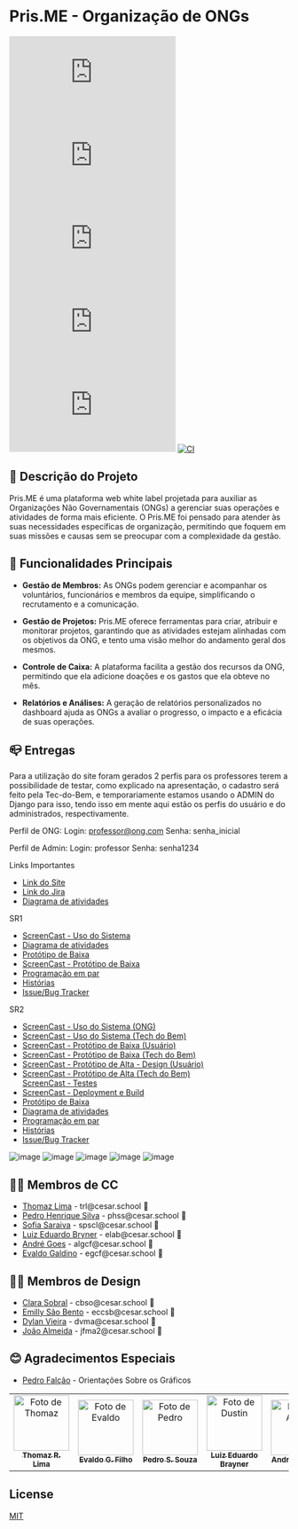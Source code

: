 # Pris.ME - Organização de ONGs

![GitHub repo size](https://img.shields.io/github/repo-size/P-E-N-T-E-S/Pris.me?style=flat)
![GitHub language count](https://img.shields.io/github/languages/count/P-E-N-T-E-S/Pris.me?style=flat&logo=python)
![Bitbucket open issues](https://img.shields.io/bitbucket/issues/P-E-N-T-E-S/Pris.me?style=flat&logo=github)
![Commits](https://img.shields.io/github/commit-activity/t/P-E-N-T-E-S/Pris.me?style=flat&logo=github)
[![GitHub](https://img.shields.io/github/license/P-E-N-T-E-S/Pris.me)](LICENSE.md)
[![CI](https://github.com/P-E-N-T-E-S/Pris.me/actions/workflows/main_prisme.yml/badge.svg)](https://github.com/P-E-N-T-E-S/Pris.me/actions/workflows/main_prisme.yml)

## 📄 Descrição do Projeto

Pris.ME é uma plataforma web white label projetada para auxiliar as Organizações Não Governamentais (ONGs) a gerenciar suas operações e atividades de forma mais eficiente. O Pris.ME foi pensado para atender às suas necessidades específicas de organização, permitindo que foquem em suas missões e causas sem se preocupar com a complexidade da gestão.

## 🔧 Funcionalidades Principais

- **Gestão de Membros:** As ONGs podem gerenciar e acompanhar os voluntários, funcionários e membros da equipe, simplificando o recrutamento e a comunicação.

- **Gestão de Projetos:** Pris.ME oferece ferramentas para criar, atribuir e monitorar projetos, garantindo que as atividades estejam alinhadas com os objetivos da ONG, e tento uma visão melhor do andamento geral dos mesmos.

- **Controle de Caixa:** A plataforma facilita a gestão dos recursos da ONG, permitindo que ela adicione doações e os gastos que ela obteve no mês.

- **Relatórios e Análises:** A geração de relatórios personalizados no dashboard ajuda as ONGs a avaliar o progresso, o impacto e a eficácia de suas operações.

## 📪 Entregas

   Para a utilização do site foram gerados 2 perfis para os professores terem a possibilidade de testar, como explicado na apresentação, o cadastro será feito pela Tec-do-Bem, e temporariamente estamos usando o ADMIN do Django para isso, tendo isso em mente aqui estão os perfis do usuário e do administrados, respectivamente.

   Perfil de ONG:
   Login: professor@ong.com
   Senha: senha_inicial

   Perfil de Admin:
   Login: professor
   Senha: senha1234
      
   

<p>Links Importantes</p>
<ul>
  <li>
    <a  href="https://prisme2.azurewebsites.net/"
      >Link do Site</a
    >
  </li>
  <li>
    <a  href="https://pentes.atlassian.net/jira/software/projects/CPB/boards/5"
      >Link do Jira</a
    >
  </li>
  <li>
    <a  href="https://docs.google.com/document/d/1zw3Q6Y6QbHdDzpf4Eu1U9jx_Ms4kfT1JEyAKVdMWnt8/edit?usp=sharing"
      >Diagrama de atividades</a
    >
  </li>
</ul>

<p>SR1</p>
<ul>
  <li>
    <a  href="https://youtu.be/vERwEOPt9Qc"
      >ScreenCast - Uso do Sistema</a
    >
  </li>
  <li>
    <a  href="https://docs.google.com/document/d/1zw3Q6Y6QbHdDzpf4Eu1U9jx_Ms4kfT1JEyAKVdMWnt8/edit?usp=sharing"
      >Diagrama de atividades</a
    >
  </li>
  <li>
    <a  href="https://www.figma.com/file/ehowufTUz5Sg4mg2masjF1/Prisme?type=design&node-id=0-1&mode=design&t=OAn8YZO056gLmV1V-0"
      >Protótipo de Baixa</a
    >
  </li>
  <li>
    <a  href="https://youtu.be/ozqRWbZTO3Y"
      >ScreenCast - Protótipo de Baixa</a
    >
  </li>
  <li>
    <a  href="https://docs.google.com/document/d/1uZJiRaoUQdAlYjUM7m2XICWPBa_vKEbbz8SDrHWMa_8/edit?usp=sharing"
      >Programação em par</a
    >
  </li>
  <li>
    <a  href="https://docs.google.com/document/d/1vjCia_IBUBho_FyzylWsSR1c8YJB38FYgEZ8zyqE3Ko/edit?usp=sharing"
      >Histórias</a
    >
  </li>
  <li>
    <a  href="https://github.com/P-E-N-T-E-S/Pris.ME/issues"
      >Issue/Bug Tracker</a
    >
  </li>
</ul>

<p>SR2</p>
<ul>
  <li>
    <a  href=""
      >ScreenCast - Uso do Sistema (ONG)</a
    >
  </li>
  <li>
    <a  href="https://youtu.be/JDjGR83F-tI"
      >ScreenCast - Uso do Sistema (Tech do Bem)</a
    >
  </li>
  <li>
    <a  href="https://youtu.be/HKL7g6ikly4"
      >ScreenCast - Protótipo de Baixa (Usuário)</a
    >
  </li>
  <li>
    <a  href="https://youtu.be/SmnXfHa7lFA"
      >ScreenCast - Protótipo de Baixa (Tech do Bem)</a
    >
  </li>
  <li>
    <a  href="https://youtu.be/O3nOn3MrQUY"
      >ScreenCast - Protótipo de Alta - Design (Usuário)</a
    >
  </li>
  <li>
    <a  href="https://youtu.be/RgHZ8U9Cc8Y"
      >ScreenCast - Protótipo de Alta (Tech do Bem)</a
    >
  </li
   <li>
    <a  href=""
      >ScreenCast - Testes</a
    >
  </li>
   <li>
    <a  href="https://youtu.be/bWza3DQ6z_s"
      >ScreenCast - Deployment e Build</a
    >
  </li>
  <li>
    <a  href="https://www.figma.com/file/ehowufTUz5Sg4mg2masjF1/Prisme?type=design&node-id=0-1&mode=design&t=OAn8YZO056gLmV1V-0"
      >Protótipo de Baixa</a
    >
  </li>
  <li>
    <a  href="https://github.com/P-E-N-T-E-S/Pris.ME/assets/126795323/9d1f816d-0649-4ca4-8fb9-5e8ca52b5f1f"
      >Diagrama de atividades</a
    >
  </li>
  <li>
    <a  href="https://docs.google.com/document/d/1uZJiRaoUQdAlYjUM7m2XICWPBa_vKEbbz8SDrHWMa_8/edit?usp=sharing"
      >Programação em par</a
    >
  </li>
  <li>
    <a  href="https://docs.google.com/document/d/1vjCia_IBUBho_FyzylWsSR1c8YJB38FYgEZ8zyqE3Ko/edit?usp=sharing"
      >Histórias</a
    >
  </li>
  <li>
    <a  href="https://github.com/P-E-N-T-E-S/Pris.ME/issues"
      >Issue/Bug Tracker</a
    >
  </li>
</ul>

![image](https://github.com/P-E-N-T-E-S/Pris.ME/assets/126795323/0f222e06-1229-4e24-9fa8-5b7b9531e731)
![image](https://github.com/P-E-N-T-E-S/Pris.ME/assets/126795323/3b12892d-a446-4ce2-bd14-4cdbc803eaf1)
![image](https://github.com/P-E-N-T-E-S/Pris.ME/assets/126795323/1b0796fd-34de-4e4d-9eef-47162336fed4)
![image](https://github.com/P-E-N-T-E-S/Pris.ME/assets/126795323/5874aac1-1124-499b-aac0-7c1786a65910)
![image](https://github.com/P-E-N-T-E-S/Pris.ME/assets/126795323/3bbc8fa5-72bb-4c79-b9b2-0ba70a69b778)


## 👩‍💻 Membros de CC

<ul>
  <li>
    <a href="https://github.com/Thomazrlima">Thomaz Lima</a> - trl@cesar.school 📩
  </li>
  <li>
    <a href="https://github.com/hsspedro">Pedro Henrique Silva</a> - phss@cesar.school 📩
  </li>
  <li>
    <a href="https://github.com/Sofia-Saraiva">Sofia Saraiva</a> - spscl@cesar.school 📩
  </li>
  <li>
    <a href="https://github.com/Luiz-Edu0202">Luiz Eduardo Bryner</a> - elab@cesar.school 📩
  </li>
  <li>
    <a href="https://github.com/Nerebo">André Goes</a> - algcf@cesar.school 📩
  </li>
  <li>
    <a href="https://github.com/evaldocunhaf">Evaldo Galdino</a> - egcf@cesar.school 📩
  </li>
</ul>

## 👨‍🎨 Membros de Design

<ul>
  <li>
    <a href="https://www.linkedin.com/in/clara-batista-sobral-de-oliveira-351947265/">Clara Sobral</a> - cbso@cesar.school 📩
  </li>
  <li>
    <a href="https://emillysaobento.carrd.co/?fbclid=PAAabKO9AleSjDVm8NMYDXGLUNwpeUD4miwivqiBgTNcZ-TlBikS4EclilYdA">Emilly São Bento</a> - eccsb@cesar.school 📩
  </li>
  <li>
    <a href="https://linktr.ee/DylanVieira?utm_source=linktree_admin_share">Dylan Vieira</a> - dvma@cesar.school 📩
  </li>
  <li>
    <a href="https://www.linkedin.com/in/jo%C3%A3ofilipemafraalmeida/">João Almeida</a> - jfma2@cesar.school 📩
  </li>
</ul>

## 😊 Agradecimentos Especiais

<ul>
  <li>
    <a href="https://www.linkedin.com/in/pedrodiasfalcao/?miniProfileUrn=urn%3Ali%3Afs_miniProfile%3AACoAAEWtkW4ByFLrKrjw04WJ6m5SBt86SocSM38">Pedro Falção</a> - Orientações Sobre os Gráficos
  </li>
</ul>
  
<table>
  <tr>
    <td align="center">
      <a href="https://github.com/Thomazrlima">
        <img src="https://avatars3.githubusercontent.com/Thomazrlima" width="100px;" alt="Foto de Thomaz"/><br>
        <sub>
          <b>Thomaz R. Lima</b>
        </sub>
      </a>
    </td>
    <td align="center">
      <a href="https://github.com/evaldocunhaf">
        <img src="https://avatars3.githubusercontent.com/evaldocunhaf" width="100px;" alt="Foto de Evaldo"/><br>
        <sub>
          <b>Evaldo G. Filho</b>
        </sub>
      </a>
    </td>
    <td align="center">
      <a href="https://github.com/hsspedro">
        <img src="https://avatars.githubusercontent.com/hsspedro" width="100px;" alt="Foto de Pedro"/><br>
        <sub>
          <b>Pedro S. Souza</b>
        </sub>
      </a>
    </td>
    <td align="center">
      <a href="https://github.com/Luiz-Edu0202">
        <img src="https://avatars.githubusercontent.com/Luiz-Edu0202" width="100px;" alt="Foto de Dustin"/><br>
        <sub>
          <b>Luiz Eduardo Brayner</b>
        </sub>
      </a>
    </td>
    <td align="center">
      <a href="https://github.com/Nerebo">
        <img src="https://avatars.githubusercontent.com/Nerebo" width="100px;" alt="Foto de André"/><br>
        <sub>
          <b>André Fonseca</b>
        </sub>
      </a>
    </td>
    <td align="center">
      <a href="https://github.com/Sofia-Saraiva">
        <img src="https://avatars.githubusercontent.com/Sofia-Saraiva" width="100px;" alt="Foto de Sofia"/><br>
        <sub>
          <b>Sofia Saraiva</b>
        </sub>
      </a>
    </td>
  </tr>
</table>

## License

[MIT](https://github.com/P-E-N-T-E-S/Pris.ME/blob/master/LICENSE.md)

<!--
Atualizações para o Futuro

## 💻 Pré-requisitos

Antes de começar, verifique se você atendeu aos seguintes requisitos:

* Você instalou a versão mais recente de `<linguagem / dependência / requeridos>`
* Você tem uma máquina `<Windows / Linux / Mac>`. Indique qual sistema operacional é compatível / não compatível.
* Você leu `<guia / link / documentação_relacionada_ao_projeto>`.

## 🚀 Instalando <nome_do_projeto>

Para instalar o <nome_do_projeto>, siga estas etapas:

Linux e macOS:
```
<comando_de_instalação>
```

Windows:
```
<comando_de_instalação>
```
## ☕ Usando <nome_do_projeto>

Para usar <nome_do_projeto>, siga estas etapas:

```
<exemplo_de_uso>
```

Adicione comandos de execução e exemplos que você acha que os usuários acharão úteis. Fornece uma referência de opções para pontos de bônus!

## 📫 Contribuindo para <nome_do_projeto>

Para contribuir com <nome_do_projeto>, siga estas etapas:

1. Bifurque este repositório.
2. Crie um branch: `git checkout -b <nome_branch>`.
3. Faça suas alterações e confirme-as: `git commit -m '<mensagem_commit>'`
4. Envie para o branch original: `git push origin <nome_do_projeto> / <local>`
5. Crie a solicitação de pull.

Como alternativa, consulte a documentação do GitHub em [como criar uma solicitação pull](https://help.github.com/en/github/collaborating-with-issues-and-pull-requests/creating-a-pull-request).


-->
